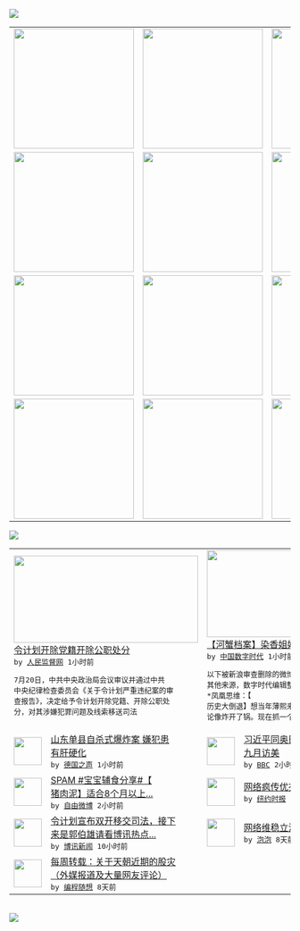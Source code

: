

<a href="https://github.com/greatfire/z/raw/master/FreeBrowser.apk"><img src="https://raw.githubusercontent.com/greatfire/wiki/master/x/header.png" /></a><table><tr><td width="262" align="center" valign="center"><a href="https://github.com/greatfire/wiki/wiki/nyt" title="纽约时报中文网 国际纵览"><img src="https://raw.githubusercontent.com/greatfire/wiki/master/x/nyt_flag.png" width="215"/></a></td><td width="262" align="center" valign="center"><a href="https://github.com/greatfire/wiki/wiki/dw" title=""><img src="https://raw.githubusercontent.com/greatfire/wiki/master/x/dw_flag.png" width="215"/></a></td><td width="262" align="center" valign="center"><a href="https://github.com/greatfire/wiki/wiki/rmjd" title=""><img src="https://raw.githubusercontent.com/greatfire/wiki/master/x/rmjd_flag.png" width="215"/></a></td></tr><tr><td width="262" align="center" valign="center"><a href="https://github.com/paopaonetizen/website" title="泡泡 - 未经审查的互联网信息"><img src="https://raw.githubusercontent.com/greatfire/wiki/master/x/pp_flag.png" width="215"/></a></td><td width="262" align="center" valign="center"><a href="https://github.com/getlantern/mirror" title="以及自由微博和GreatFire.org官方中文论坛"><img src="https://raw.githubusercontent.com/greatfire/wiki/master/x/lantern_flag.png" width="215"/></a></td><td width="262" align="center" valign="center"><a href="https://github.com/cdtmirrors/m/" title=""><img src="https://raw.githubusercontent.com/greatfire/wiki/master/x/cdt_flag.png" width="215"/></a></td></tr><tr><td width="262" align="center" valign="center"><a href="https://github.com/program-think/blog" title="编程随想的博客"><img src="https://raw.githubusercontent.com/greatfire/wiki/master/x/pt_flag.png" width="215"/></a></td><td width="262" align="center" valign="center"><a href="https://github.com/greatfire/wiki/wiki/bbc" title=""><img src="https://raw.githubusercontent.com/greatfire/wiki/master/x/bbc_flag.png" width="215"/></a></td><td width="262" align="center" valign="center"><a href="https://github.com/freeweibo/s" title="自由微博 - 匿名和不受屏蔽的新浪微博搜索"><img src="https://raw.githubusercontent.com/greatfire/wiki/master/x/fw_flag.png" width="215"/></a></td></tr><tr><td width="262" align="center" valign="center"><a href="https://github.com/greatfire/wiki/wiki/google" title=""><img src="https://raw.githubusercontent.com/greatfire/wiki/master/x/google_flag.png" width="215"/></a></td><td width="262" align="center" valign="center"><a href="https://github.com/bxnews/boxun" title=""><img src="https://raw.githubusercontent.com/greatfire/wiki/master/x/bx_flag.png" width="215"/></a></td><td width="262" align="center" valign="center"><a href="https://github.com/greatfire/wiki/wiki/open-source" title="欢迎访问GreatFire.org开发者项目网站"><img src="https://raw.githubusercontent.com/greatfire/wiki/master/x/open-source_flag.png" width="215"/></a></td></tr></table><img src="https://raw.githubusercontent.com/greatfire/wiki/master/x/newsfeed text.png" /><table cols="4"><tr><td colspan="2" width="380"><a href="http://www.rmjdw.com//yongguandangan/20150721/15135.html"><img src="https://raw.githubusercontent.com/greatfire/wiki/master/x/rmjd_logo_b.png" width="330" height="156"/></a></br><a href="http://www.rmjdw.com//yongguandangan/20150721/15135.html">令计划开除党籍开除公职处分  </a></br><kbd> by <a href="http://www.rmjdw.com/">人民监督网</a> 1小时前 </kbd></br><pre>7月20日，中共中央政治局会议审议并通过中共<br/>中央纪律检查委员会《关于令计划严重违纪案的审<br/>查报告》，决定给予令计划开除党籍、开除公职处<br/>分，对其涉嫌犯罪问题及线索移送司法</pre></td><td colspan="2" width="380"><a href="http://feedproxy.google.com/~r/chinadigitaltimes/IyPt/~3/5hBPYFZltWM/"><img src="https://freeweibo.com/img/freeweibo.png?2" width="330" height="156"/></a></br><a href="http://feedproxy.google.com/~r/chinadigitaltimes/IyPt/~3/5hBPYFZltWM/">【河蟹档案】染香姐姐：随手X大使馆</a></br><kbd> by <a href="http://chinadigitaltimes.net/chinese/">中国数字时代</a> 1小时前 </kbd></br><pre>以下被新浪审查删除的微博来自自由微博网站以及<br/>其他来源，数字时代编辑整理：
*凤凰思维：【<br/>历史大倒退】想当年薄熙来抓了一个李庄，全国舆<br/>论像炸开了锅。现在抓一个律师...</pre></td></tr><tr><td><img src="http://www.dw.com/image/0,,18597109_302,00.jpg" width="50" height="50"/></td><td width="280"><a href="http://dw.com/p/1G1xB?maca=chi-GK-text-greatfire-all-chinese-15625-xml-mrss">山东单县自杀式爆炸案 嫌犯患<br/>有肝硬化</a></br><kbd> by <a href="http://dw.de">德国之声</a> 1小时前 </kbd></td><td><img src="http://a.files.bbci.co.uk/worldservice/live/assets/images/2014/11/11/141111224030_barack_obama_xi_jinping_144x81_afp_nocredit.jpg" width="50" height="50"/></td><td width="280"><a href="http://www.bbc.com/zhongwen/simp/world/2015/07/150721_xijinping_obama_call">习近平同奥巴马通电话：称期待<br/>九月访美</a></br><kbd> by <a href="http://www.bbc.co.uk/zhongwen/simp">BBC</a> 2小时前 </kbd></td></tr><tr><td><img src="https://raw.githubusercontent.com/greatfire/wiki/master/x/fw_logo.png" width="50" height="50"/></td><td width="280"><a href="https://freeweibo.com/weibo/3867064576251858">SPAM #宝宝辅食分享#【<br/>猪肉泥】适合8个月以上...</a></br><kbd> by <a href="https://freeweibo.com/">自由微博</a> 2小时前 </kbd></td><td><img src="https://raw.githubusercontent.com/greatfire/wiki/master/x/nyt_logo.png" width="50" height="50"/></td><td width="280"><a href="http://d2x19uplt8kuw6.cloudfront.net/china/20150717/c17sino-fitting-room/">网络疯传优衣库试衣间不雅视频</a></br><kbd> by <a href="http://m.cn.nytimes.com/">纽约时报</a> 7小时前 </kbd></td></tr><tr><td><img src="https://raw.githubusercontent.com/greatfire/wiki/master/x/bx_logo.png" width="50" height="50"/></td><td width="280"><a href="http://www.boxun.com/news/gb/china/2015/07/201507210921.shtml">令计划宣布双开移交司法，接下<br/>来是郭伯雄请看博讯热点...</a></br><kbd> by <a href="http://www.boxun.com">博讯新闻</a> 10小时前 </kbd></td><td><img src="http://pao-pao.net/sites/pao-pao.net/files/styles/base_adaptive/public/6523513689_baeec3c53c_z_0.jpg?itok=NM8cQ_d1" width="50" height="50"/></td><td width="280"><a href="https://pao-pao.net/article/593">网络维稳立法强制</a></br><kbd> by <a href="https://pao-pao.net">泡泡</a> 8天前 </kbd></td></tr><tr><td><img src="http://lh3.googleusercontent.com/xmlGsu_rJGM9g-urNBa_pdOJFQQCns0hhRmPBkR1LbfWEcW1oBurA2nI1FmJYJWjGlEGh7iW1n5gk8hhHWIoHsg-Hg7SkW9La6udOrl3MJY9xCtNFZuONpdVcZkPE8N5oGtehiccXw" width="50" height="50"/></td><td width="280"><a href="http://feedproxy.google.com/~r/programthink/~3/K7zWvVt9bH0/weekly-share-89.html">每周转载：关于天朝近期的股灾<br/>（外媒报道及大量网友评论）</a></br><kbd> by <a href="http://program-think.blogspot.com">编程随想</a> 8天前 </kbd></td></table></br><a href="https://github.com/greatfire/z/raw/master/FreeBrowser.apk"><img src="https://raw.githubusercontent.com/greatfire/wiki/master/x/download app.png" /></a>